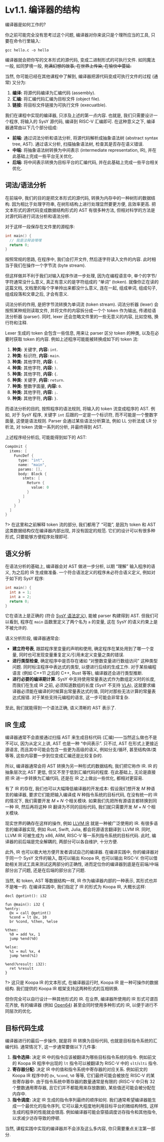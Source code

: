 # Lv1.1. 编译器的结构

编译器是如何工作的?

你之前可能完全没有思考过这个问题, 编译器对你来说只是个理所应当的工具, 只要在命令行里输入:

```
gcc hello.c -o hello
```

编译器就会把你写的文本形式的源代码, 变成二进制形式的可执行文件. 如同魔法一般, 如同梦境一般, ~~充满幻想的故事, 在世界上传染, 在愉快中蔓延.~~

当然, 你可能已经在其他课程中了解到, 编译器把源代码变成可执行文件的过程 (通常) 又分为:

1. **编译:** 将源代码编译为汇编代码 (assembly).
2. **汇编:** 将汇编代码汇编为目标文件 (object file).
3. **链接:** 将目标文件链接为可执行文件 (execuatble).

我们在课程中实现的编译器, 只涉及上述的第一点内容. 也就是, 我们只需要设计一个程序, 将输入的 SysY 源代码, 编译到 RISC-V 汇编即可. 在这种意义之下, 编译器通常由以下几个部分组成:

* **前端:** 通过词法分析和语法分析, 将源代码解析成抽象语法树 (abstract syntax tree, AST). 通过语义分析, 扫描抽象语法树, 检查其是否存在语义错误.
* **中端:** 将抽象语法树转换为中间表示 (intermediate representation, IR), 并在此基础上完成一些平台无关优化.
* **后端:** 将中间表示转换为目标平台的汇编代码, 并在此基础上完成一些平台相关优化.

## 词法/语法分析

在前端中, 我们的目的是把文本形式的源代码, 转换为内存中的一种树形的数据结构. 因为相比于处理字符串, 在树形结构上进行处理显然要更方便, 且效率更高. 把文本形式的源代码变成数据结构形式的 AST 有很多种方法, 但相对科学的方法是对源代码进行词法分析和语法分析.

对于这样一段保存在文件里的源程序:

```c
int main() {
  // 我是注释诶嘿嘿
  return 0;
}
```

按照常规的思路, 在程序中, 我们会打开文件, 然后逐字符读入文件的内容. 此时相当于我们在操作一个字节流 (byte stream).

但这样做并不利于我们对输入程序作进一步处理, 因为在编程语言中, 单个的字节/字符通常没什么意义, 真正有意义的是字符组成的 “单词” (token). 就像你正在读的这篇文档, 文档里的每个字单拎出来都没什么意义, 连在一起, 组成单词, 组成句子, 组成段落和文章之后, 才会有意义.

词法分析的作用, 是把字节流转换为单词流 (token stream). 词法分析器 (lexer) 会按照某种规则读取文件, 并将文件的内容拆分成一个个 token 作为输出, 传递给语法分析器 (parser). 同时, lexer 还会忽略文件里的一些无意义的内容, 比如空格, 换行符和注释.

Lexer 生成的 token 会包含一些信息, 用来让 parser 区分 token 的种类, 以及在必要时获取 token 的内容. 例如上述程序可能能被转换成如下的 token 流:

1. **种类:** 关键字, **内容:** `int`.
2. **种类:** 标识符, **内容:** `main`.
3. **种类:** 其他字符, **内容:** `(`.
4. **种类:** 其他字符, **内容:** `)`.
5. **种类:** 其他字符, **内容:** `{`.
6. **种类:** 关键字, **内容:** `return`.
7. **种类:** 整数字面量, **内容:** `0`.
8. **种类:** 其他字符, **内容:** `;`.
9. **种类:** 其他字符, **内容:** `}`.

而语法分析的目的, 按照程序的语法规则, 将输入的 token 流变成程序的 AST. 例如, 对于 SysY 程序, 关键字 `int` 后跟的一定是一个标识符, 而不可能是一个整数字面量, 这便是语法规则. Parser 会通过某些语法分析算法, 例如 LL 分析法或 LR 分析法, 对 token 流做一系列的分析, 并最终得到 AST.

上述程序经分析后, 可能能得到如下的 AST:

```c
CompUnit {
  items: [
    FuncDef {
      type: "int",
      name: "main",
      params: [],
      body: Block {
        stmts: [
          Return {
            value: 0
          }
        ]
      }
    }
  ]
}
```

?> 在这里和之前解释 token 流的部分, 我们都用了 “可能”, 是因为 token 和 AST 这类数据结构仅在编译器内部出现, 并没有固定的规范. 它们的设计可以有很多种形式, 只要能够方便程序处理即可.

## 语义分析

在语法分析的基础上, 编译器会对 AST 做进一步分析, 以期 “理解” 输入程序的语义, 为之后的 IR 生成做准备. 一个符合语法定义的程序未必符合语义定义, 例如对于如下的 SysY 程序:

```c
int main() {
  int a = 1;
  int a = 2;
  return 0;
}
```

它在语法上是正确的 (符合 [SysY 语法定义](/misc-app-ref/sysy-spec?id=文法定义)), 能被 parser 构建得到 AST. 但我们可以看到, 程序在 `main` 函数里定义了两个名为 `a` 的变量, 这在 SysY 的语义约束上是不被允许的.

语义分析阶段, 编译器通常会:

* **建立符号表**, 跟踪程序里变量的声明和使用, 确定程序在某处用到了哪一个变量, 同时也可发现变量重复定义/引用未定义变量之类的错误.
* **进行类型检查**, 确定程序中是否存在诸如 “对整数变量进行数组访问” 这种类型问题. 同时标注程序中表达式的类型, 以便进行后续的生成工作. 对于某些编程语言 (例如 C++11 之后的 C++, Rust 等等), 编译器还会进行类型推断.
* **进行必要的编译期计算**. SysY 中支持使用常量表达式作为数组定义时的长度, 而我们在生成 IR 之前, 必须知道数组的长度 (SysY 不支持 [VLA](https://en.wikipedia.org/wiki/Variable-length_array)), 这就要求编译器必须能在编译的时候算出常量表达式的值, 同时对那些无法计算的常量表达式报错. 对于某些支持元编程的语言, 这一步可能会非常复杂.

至此, 我们就能得到一个语法正确, 语义清晰的 AST 表示了.

## IR 生成

编译器通常不会直接通过扫描 AST 来生成目标代码 (汇编)——当然这么做也不是不可以, 因为从定义上讲, AST 也是一种 “中间表示”. 只不过, AST 在形式上更接近源语言, 而且其中可能会包含一些更为高级的语义, 例如分支/循环, 甚至结构体/类等等, 这些内容要一步到位变成汇编还是比较复杂的.

所以, 编译器通常会将 AST 转换为另一种形式的数据结构, 我们把它称作 IR. IR 的抽象层次比 AST 更低, 但又不至于低到汇编代码的程度. 在此基础上, 无论是直接把 IR 进一步转换为汇编代码, 还是在 IR 之上做出一些优化, 都相对更容易.

有了 IR 的存在, 我们也可以大幅降低编译器的开发成本: 假设我们想开发 $M$ 种语言的编译器, 要求它们能把输入编译成 $N$ 种指令系统的目标代码, 在没有统一的 IR 的情况下, 我们需要开发 $M \times N$ 个相关模块. 如果我们先把所有源语言都转换到同一种 IR, 然后再将这种 IR 翻译为不同的目标代码, 我们就只需要开发 $M + N$ 个相关模块.

现实世界的确存在这样的操作, 例如 [LLVM IR](https://llvm.org/docs/) 就是一种被广泛使用的 IR. 有很多语言的编译器实现, 例如 Rust, Swift, Julia, 都会将源语言翻译到 LLVM IR. 同时, LLVM IR 可被生成为 x86, ARM, RISC-V 等一系列指令系统的目标代码. 此时, 编译器的前后端是完全解耦的, 两部分可以各自维护, 十分方便.

此外, IR 也可以极大地方便开发者调试自己的编译器. 在编译实践中, 你的编译器对于同一个 SysY 文件的输入, 既可以输出 Koopa IR, 也可以输出 RISC-V. 你可以借助相关测试工具来测试这两部分的正确性, 进而定位你的编译器到底是在前端/中端部分出了问题, 还是在后端的部分出了问题.

当然, 和 token, AST 等数据结构一样, IR 作为编译器内部的一种表示, 其形式也并不是唯一的. 在编译实践中, 我们指定了 IR 的形式为 Koopa IR, 大概长这样:

```koopa
decl @getint(): i32

fun @main(): i32 {
%entry:
  @x = call @getint()
  %cond = lt @x, 10
  br %cond, %then, %else

%then:
  %0 = add %x, 1
  jump %end(%0)

%else:
  %1 = mul %x, 4
  jump %end(%1)

%end(%result: i32):
  ret %result
}
```

?> 这只是 Koopa IR 的文本形式, 在编译器运行时, Koopa IR 是一种可操作的数据结构. 我们提供的 Koopa IR 框架支持这两种形式的互相转换.

但你完全可以自行设计一种其他形式的 IR. 在业界, 编译器所使用的 IR 形式可谓百花齐放, 有的编译器 (例如 [Open64](https://en.wikipedia.org/wiki/Open64)) 甚至会同时使用多种形式的 IR, 以便于进行不同层次的优化.

## 目标代码生成

编译器进行的最后一步操作, 就是将 IR 转换为目标代码, 也就是目标指令系统的汇编代码. 通常情况下, 这一步通常要做以下几件事:

1. **指令选择:** 决定 IR 中的指令应该被翻译为哪些目标指令系统的指令. 例如前文的 Koopa IR 程序中出现的 `lt` 指令可以被翻译为 RISC-V 中的 `slt`/`slti` 指令.
2. **寄存器分配:** 决定 IR 中的值和指令系统中寄存器的对应关系. 例如前文的 Koopa IR 程序中的 `@x`, `%cond`, `%0` 等等, 它们最终可能会被放在 RISC-V 的某些寄存器中. 由于指令系统中寄存器的数量通常是有限的 (RISC-V 中只有 32 个整数通用寄存器, 且它们并不都能用来存放数据), 某些值还可能会被分配在内存中.
3. **指令调度:** 决定 IR 生成的指令序列最终的顺序如何. 我们通常希望编译器能生成一个最优化的指令序列, 它可以最大程度地利用目标平台的微结构特性, 这样生成的程序的性能就会很高. 例如编译器可能会穿插调度访存指令和其他指令, 以求减少访存导致的停顿.

当然, 课程实践中实现的编译器并不会涉及这么多内容, 你只需要重点关注第一部分.
